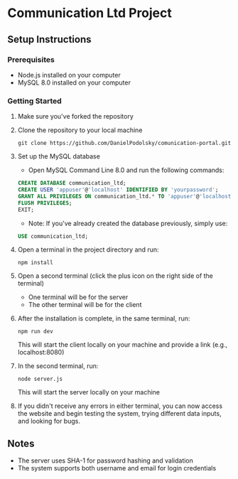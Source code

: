 # Communication Ltd Project

## Setup Instructions

### Prerequisites
- Node.js installed on your computer
- MySQL 8.0 installed on your computer

### Getting Started

1. Make sure you've forked the repository
2. Clone the repository to your local machine
   ```
   git clone https://github.com/DanielPodolsky/comunication-portal.git
   ```

3. Set up the MySQL database
   - Open MySQL Command Line 8.0 and run the following commands:
   ```sql
   CREATE DATABASE communication_ltd;
   CREATE USER 'appuser'@'localhost' IDENTIFIED BY 'yourpassword';
   GRANT ALL PRIVILEGES ON communication_ltd.* TO 'appuser'@'localhost';
   FLUSH PRIVILEGES;
   EXIT;
   ```
   - Note: If you've already created the database previously, simply use:
   ```sql
   USE communication_ltd;
   ```

4. Open a terminal in the project directory and run:
   ```
   npm install
   ```

5. Open a second terminal (click the plus icon on the right side of the terminal)
   - One terminal will be for the server
   - The other terminal will be for the client

6. After the installation is complete, in the same terminal, run:
   ```
   npm run dev
   ```
   This will start the client locally on your machine and provide a link (e.g., localhost:8080)

7. In the second terminal, run:
   ```
   node server.js
   ```
   This will start the server locally on your machine

8. If you didn't receive any errors in either terminal, you can now access the website and begin testing the system, trying different data inputs, and looking for bugs.

## Notes

- The server uses SHA-1 for password hashing and validation
- The system supports both username and email for login credentials
